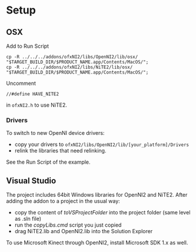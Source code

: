# Setup

## OSX


Add to Run Script

	cp -R ../../../addons/ofxNI2/libs/OpenNI2/lib/osx/ "$TARGET_BUILD_DIR/$PRODUCT_NAME.app/Contents/MacOS/";
	cp -R ../../../addons/ofxNI2/libs/NiTE2/lib/osx/ "$TARGET_BUILD_DIR/$PRODUCT_NAME.app/Contents/MacOS/";

Uncomment

    //#define HAVE_NITE2

in `ofxNI2.h` to use NiTE2.

### Drivers
To switch to new OpenNI device drivers:

* copy your drivers to `ofxNI2/libs/OpenNI2/lib/[your_platform]/Drivers`
* relink the libraries that need relinking.

See the Run Script of the example.

## Visual Studio

The project includes 64bit Windows libraries for OpenNI2 and NiTE2.
After adding the addon to a project in the usual way:
- copy the content of *toVSProjectFolder* into the project folder (same level as .sln file)
- run the *copyLibs.cmd* script you just copied
- drag NiTE2.lib and OpenNI2.lib into the Solution Explorer

To use Microsoft Kinect through OpenNI2, install Microsoft SDK 1.x as well.

